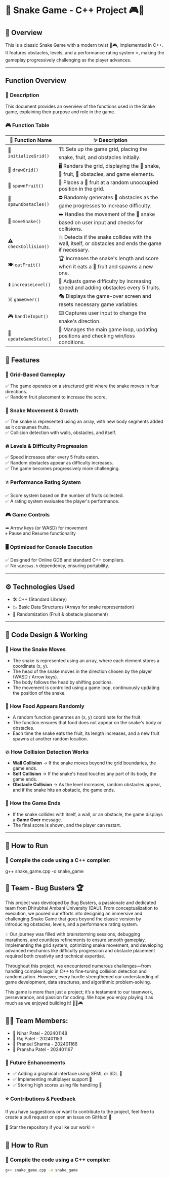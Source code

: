 # 🐍 Snake Game - C++ Project 🎮🚀

## 📌 Overview

This is a classic Snake Game with a modern twist 🔹🎮, implemented in C++. It features obstacles, levels, and a performance rating system ⭐, making the gameplay progressively challenging as the player advances.

---
## Function Overview  

### 📜 Description  
This document provides an overview of the functions used in the Snake game, explaining their purpose and role in the game.  

### 🎮 Function Table  

| 🔹 **Function Name**     | ✨ **Description** |
|-------------------------|------------------|
| 🎲 `initializeGrid()`   | 🏗️ Sets up the game grid, placing the snake, fruit, and obstacles initially. |
| 🎨 `drawGrid()`         | 🖥️ Renders the grid, displaying the 🐍 snake, 🍎 fruit, 🧱 obstacles, and game elements. |
| 🍏 `spawnFruit()`       | 🌱 Places a 🍎 fruit at a random unoccupied position in the grid. |
| 🚧 `spawnObstacles()`   | ⛔ Randomly generates 🧱 obstacles as the game progresses to increase difficulty. |
| 🏃 `moveSnake()`        | ➡️ Handles the movement of the 🐍 snake based on user input and checks for collisions. |
| ⚠️ `checkCollision()`   | 💥 Detects if the snake collides with the wall, itself, or obstacles and ends the game if necessary. |
| 🍽️ `eatFruit()`        | 🏆 Increases the snake's length and score when it eats a 🍎 fruit and spawns a new one. |
| ⏫ `increaseLevel()`    | 🚀 Adjusts game difficulty by increasing speed and adding obstacles every 5 fruits. |
| ☠️ `gameOver()`        | 🎭 Displays the game-over screen and resets necessary game variables. |
| 🎮 `handleInput()`      | ⌨️ Captures user input to change the snake's direction. |
| 🔄 `updateGameState()`  | 🔄 Manages the main game loop, updating positions and checking win/loss conditions. |


## 🌟 Features

### 🎯 Grid-Based Gameplay
✅ The game operates on a structured grid where the snake moves in four directions.  
✅ Random fruit placement to increase the score.  

### 🐍 Snake Movement & Growth
✅ The snake is represented using an array, with new body segments added as it consumes fruits.  
✅ Collision detection with walls, obstacles, and itself.  

### 🔥 Levels & Difficulty Progression
✅ Speed increases after every 5 fruits eaten.  
✅ Random obstacles appear as difficulty increases.  
✅ The game becomes progressively more challenging.  

### ⭐ Performance Rating System
✅ Score system based on the number of fruits collected.  
✅ A rating system evaluates the player's performance.  

### 🎮 Game Controls
➡ Arrow keys (or WASD) for movement  
⏸ Pause and Resume functionality  

### 🖥 Optimized for Console Execution
✅ Designed for Online GDB and standard C++ compilers.  
✅ No `windows.h` dependency, ensuring portability.  

---

## ⚙ Technologies Used

- 🛠 C++ (Standard Library)  
- 📉 Basic Data Structures (Arrays for snake representation)  
- 🎢 Randomization (Fruit & obstacle placement)  

---

## 🫠 Code Design & Working

### 🐍 How the Snake Moves
- The snake is represented using an array, where each element stores a coordinate (x, y).  
- The head of the snake moves in the direction chosen by the player (WASD / Arrow keys).  
- The body follows the head by shifting positions.  
- The movement is controlled using a game loop, continuously updating the position of the snake.  

### 🍎 How Food Appears Randomly
- A random function generates an (x, y) coordinate for the fruit.  
- The function ensures that food does not appear on the snake's body or obstacles.  
- Each time the snake eats the fruit, its length increases, and a new fruit spawns at another random location.  

### 💥 How Collision Detection Works
- **Wall Collision** → If the snake moves beyond the grid boundaries, the game ends.  
- **Self Collision** → If the snake's head touches any part of its body, the game ends.  
- **Obstacle Collision** → As the level increases, random obstacles appear, and if the snake hits an obstacle, the game ends.  

### 🎯 How the Game Ends
- If the snake collides with itself, a wall, or an obstacle, the game displays a **Game Over** message.  
- The final score is shown, and the player can restart.  

---

## 🚀 How to Run
### 📌 Compile the code using a C++ compiler:

g++ snake_game.cpp -o snake_game


## 👥 Team - Bug Busters 🏆
This project was developed by Bug Busters, a passionate and dedicated team from Dhirubhai Ambani University (DAU). From conceptualization to execution, we poured our efforts into designing an immersive and challenging Snake Game that goes beyond the classic version by introducing obstacles, levels, and a performance rating system.

💡 Our journey was filled with brainstorming sessions, debugging marathons, and countless refinements to ensure smooth gameplay. Implementing the grid system, optimizing snake movement, and developing advanced mechanics like difficulty progression and obstacle placement required both creativity and technical expertise.

Throughout this project, we encountered numerous challenges—from handling complex logic in C++ to fine-tuning collision detection and randomization. However, every hurdle strengthened our understanding of game development, data structures, and algorithmic problem-solving.

This game is more than just a project; it’s a testament to our teamwork, perseverance, and passion for coding. We hope you enjoy playing it as much as we enjoyed building it! 🚀🐍🎮

## 👨‍💻 Team Members:
- 📌 Nihar Patel - 202401148
- 📌 Raj Patel - 202401153
- 📌 Praneel Sharma - 202401166
- 📌 Pranshu Patel - 202401167

### 🔮 Future Enhancements
- ✅ Adding a graphical interface using SFML or SDL 🎨
- ✅ Implementing multiplayer support 👥
- ✅ Storing high scores using file handling 📁

### ⭐ Contributions & Feedback
If you have suggestions or want to contribute to the project, feel free to create a pull request or open an issue on GitHub! 🚀

📌 Star the repository if you like our work! ⭐

## 🚀 How to Run
### 📌 Compile the code using a C++ compiler:
```sh
g++ snake_game.cpp -o snake_game





